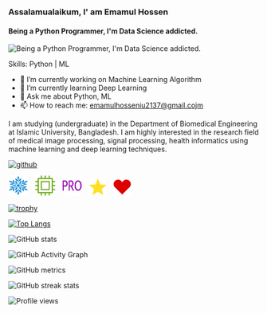### Assalamualaikum, I' am Emamul Hossen
#### Being a Python Programmer, I'm Data Science addicted.
![Being a Python Programmer, I'm Data Science addicted.](https://scontent.fjsr8-1.fna.fbcdn.net/v/t39.30808-6/330766442_1216241092620428_846472208562498044_n.jpg?_nc_cat=100&ccb=1-7&_nc_sid=e3f864&_nc_eui2=AeHQytnP1Q6ecB9wWKNUjgRi1gxzzgU4_q3WDHPOBTj-rSyodqEWa1Pkl9qqFY_-4iSmGFy7E7H8ROEcnL3VQiRf&_nc_ohc=a-MXxCmLBwYAX8GUs3V&_nc_ht=scontent.fjsr8-1.fna&oh=00_AfDv8wYKf7TyfmJVT4rjB463LV05pKHEm056x2GaTipSvw&oe=63EDAA73)


Skills: Python | ML

- 🔭 I’m currently working on Machine Learning Algorithm 
- 🌱 I’m currently learning Deep Learning 
- 💬 Ask me about Python, ML 
- 📫 How to reach me: emamulhosseniu2137@gmail.cojm 


I am studying (undergraduate) in the Department of Biomedical Engineering at Islamic University, Bangladesh. I am highly interested in the research field of medical image processing, signal processing, health informatics using machine learning and deep learning techniques.






[<img src='https://cdn.jsdelivr.net/npm/simple-icons@3.0.1/icons/github.svg' alt='github' height='40'>](https://github.com/EmamulHossen)  

<a href='https://archiveprogram.github.com/'><img src='https://raw.githubusercontent.com/acervenky/animated-github-badges/master/assets/acbadge.gif' width='40' height='40'></a> <a href='https://docs.github.com/en/developers'><img src='https://raw.githubusercontent.com/acervenky/animated-github-badges/master/assets/devbadge.gif' width='40' height='40'></a> <a href='https://github.com/pricing'><img src='https://raw.githubusercontent.com/acervenky/animated-github-badges/master/assets/pro.gif' width='40' height='40'></a> <a href='https://stars.github.com/'><img src='https://raw.githubusercontent.com/acervenky/animated-github-badges/master/assets/starbadge.gif' width='35' height='35'></a> <a href='https://docs.github.com/en/github/supporting-the-open-source-community-with-github-sponsors'><img src='https://raw.githubusercontent.com/acervenky/animated-github-badges/master/assets/sponsorbadge.gif' width='35' height='35'></a> 

[![trophy](https://github-profile-trophy.vercel.app/?username=EmamulHossen)](https://github.com/ryo-ma/github-profile-trophy)

[![Top Langs](https://github-readme-stats.vercel.app/api/top-langs/?username=EmamulHossen)](https://github.com/anuraghazra/github-readme-stats)

![GitHub stats](https://github-readme-stats.vercel.app/api?username=EmamulHossen&show_icons=true&count_private=true)  

![GitHub Activity Graph](https://activity-graph.herokuapp.com/graph?username=EmamulHossen)  

![GitHub metrics](https://metrics.lecoq.io/EmamulHossen)  

![GitHub streak stats](https://streak-stats.demolab.com/?user=EmamulHossen)  

![Profile views](https://gpvc.arturio.dev/EmamulHossen)   










